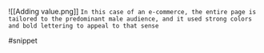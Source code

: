 ![[Adding value.png]]
`In this case of an e-commerce, the entire page is tailored to the predominant male audience, and it used strong colors and bold lettering to appeal to that sense`

#snippet